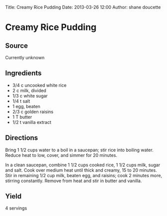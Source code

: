 Title: Creamy Rice Pudding
Date: 2013-03-26 12:00
Author: shane doucette

# Creamy Rice Pudding

## Source
Currently unknown

## Ingredients
+ 3/4 c uncooked white rice
+ 2 c milk, divided
+ 1/3 c white sugar
+ 1/4 t salt
+ 1 egg, beaten
+ 2/3 c golden raisins
+ 1 T butter
+ 1/2 t vanilla extract

## Directions
Bring 1 1/2 cups water to a boil in a saucepan; stir rice into boiling 
water. Reduce heat to low, cover, and simmer for 20 minutes.

In a clean saucepan, combine 1 1/2 cups cooked rice, 1 1/2 cups milk, 
sugar and salt. Cook over medium heat until thick and creamy, 15 to 20 
minutes. Stir in remaining 1/2 cup milk, beaten egg, and raisins; cook 2 
minutes more, stirring constantly. Remove from heat and stir in butter and 
vanilla.

## Yield
4 servings


